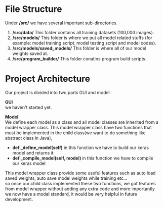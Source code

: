 # File Structure 
Under **/src/** we have several important sub-directories.
1. **/src/data/** This folder contains all training datasets (100,000 images).
2. **/src/models/** This folder is where we put all model related stuffs (for example: model training script, model testing script and model codes).
3. **/src/models/saved_models/** This folder is where all of our model weights saved at.
4. **/src/program_builder/** This folder conatins program build scripts.

# Project Architecture
Our project is divided into two parts GUI and model

**GUI**  
we haven't started yet.

**Model**  
We define each model as a class and all model classes are inherited from a model wrapper class.
This model wrapper class have two functions that must be implemented in the child class(we want to do something like abstract class in Java),
  - **def _define_model(self)** in this function we have to build our keras model and returns it
  - **def _compile_model(self, model)** in this function we have to compile our keras model

This model wrapper class provide some useful features such as auto load saved weights, auto save model weights while training etc...  
so once our child class implemented these two functions, we got features from model wrapper without adding any extra code and more importantly we now have a model standard, 
it would be very helpful in future development.
